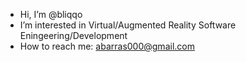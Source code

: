 - Hi, I’m @bliqqo
- I’m interested in Virtual/Augmented Reality Software Eningeering/Development
- How to reach me: abarras000@gmail.com


